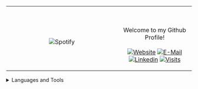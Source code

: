 <table width="100%" align="center"> 
  <tr>
  <td width="60%" align="center">
      
&nbsp; <br> ![Spotify](https://novatorem-two-ruby.vercel.app/api/spotify)

  </td>
  <td width="40%">

  <br><p align="center"> Welcome to my Github Profile! <br><br>
    [![Website](https://img.shields.io/badge/my%20stuff-website-blue?style=flat-square&logo=github)](https://jonathan-r0.github.io)
    [![E-Mail](https://img.shields.io/badge/email-reveal-2a8?style=flat-square&logo=gmail&logoColor=white)](https://mailhide.io/e/OO0HCCzs)
    [![Linkedin](https://img.shields.io/badge/linked-in-369?style=flat-square&logo=linkedin&logoColor=white&color=blue)](https://www.linkedin.com/in/jonathan-rosenblatt-7b38981b4/)
    [![Visits](https://komarev.com/ghpvc/?username=Jonathan-R0&logo=GitHub&label=github%20visits&color=336699&logoColor=white&style=flat-square)](https://github.com/Jonathan-R0)
  </p>
  </td>
</table>



<details>
<summary>Languages and Tools</summary>
  <pre> 
  <div style="float:center;">
    <img src="http://img.shields.io/badge/-C-A8B9CC?style=flat-square&logo=c&logoColor=ffffff" alt="C">
  </div>
  <div style="float:left;">
    <img src="https://img.shields.io/badge/C++-blue.svg?style=flat-square&logo=c%2B%2B" alt="C++">
  </div>
    <img src="https://img.shields.io/badge/-Git-%23F05032?style=flat-square&logo=git&logoColor=%23ffffff" alt="Git">
    <img src="https://img.shields.io/badge/-GitHub-181717?style=flat-square&logo=github" alt="Github">
    <img src="http://img.shields.io/badge/-Vim-019833?style=flat-square&logo=vim&logoColor=#ffffff" alt="Vim">
    <img src="http://img.shields.io/badge/-Python-ffff17?style=flat-square&logo=python&logoColor=ffffff" alt="Python">
    <img src="http://img.shields.io/badge/-Java-5B4638?style=flat-square&logo=java&logoColor=ffffff" alt="Java">
    <img src="http://img.shields.io/badge/-Linux-A8B9CC?style=flat-square&logo=Linux&logoColor=ffffff" alt="Linux">
    <img src="https://img.shields.io/badge/-HTML5-%23E44D27?style=flat-square&logo=html5&logoColor=ffffff" alt="HTML">
    <img src="https://img.shields.io/badge/-Markdown-000000?style=flat-square&logo=markdown" alt="Markdown">
    <img src="http://img.shields.io/badge/-VS%20Code-0000FF?style=flat-square&logo=visual-studio-code&logoColor=ffffff" alt="VS-Code">
    <img src="http://img.shields.io/badge/-TypeScript-007acc?style=flat-square&logo=typescript&logoColor=ffffff" alt="TypeScript">
  </pre>
</details>

[//]: <> (The `&nbsp;` is to have Aphelion take up more space)

